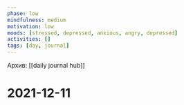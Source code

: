 ```yaml
---
phase: low
mindfulness: medium
motivation: low
moods: [stressed, depressed, anxious, angry, depressed]
activities: []
tags: [day, journal]
---
```

Архив: [[daily journal hub]]
# 2021-12-11
